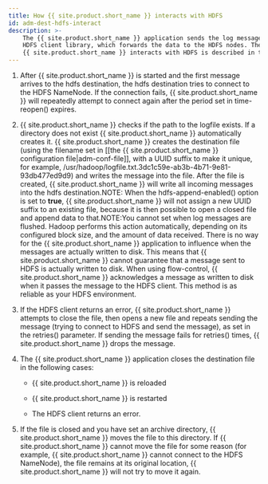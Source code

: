 ```yaml
---
title: How {{ site.product.short_name }} interacts with HDFS
id: adm-dest-hdfs-interact
description: >-
    The {{ site.product.short_name }} application sends the log messages to the official
    HDFS client library, which forwards the data to the HDFS nodes. The way
    {{ site.product.short_name }} interacts with HDFS is described in the following steps.
---
```


1. After {{ site.product.short_name }} is started and the first message arrives to the
    hdfs destination, the hdfs destination tries to connect to the HDFS
    NameNode. If the connection fails, {{ site.product.short_name }} will repeatedly
    attempt to connect again after the period set in time-reopen()
    expires.

2. {{ site.product.short_name }} checks if the path to the logfile exists. If a
    directory does not exist {{ site.product.short_name }} automatically creates it.
    {{ site.product.short_name }} creates the destination file (using the filename set
    in [[the {{ site.product.short_name }} configuration file|adm-conf-file]], with a UUID suffix to make
    it unique, for example,
    /usr/hadoop/logfile.txt.3dc1c59e-ab3b-4b71-9e81-93db477ed9d9) and
    writes the message into the file. After the file is created,
    {{ site.product.short_name }} will write all incoming messages into the hdfs
    destination.NOTE: When the
    hdfs-append-enabled() option
    is set to **true**, {{ site.product.short_name }} will not assign a new UUID suffix
    to an existing file, because it is then possible to open a closed
    file and append data to that.NOTE:You cannot set when log messages
    are flushed. Hadoop performs this action automatically, depending on
    its configured block size, and the amount of data received. There is
    no way for the {{ site.product.short_name }} application to influence when the
    messages are actually written to disk. This means that {{ site.product.short_name }}
    cannot guarantee that a message sent to HDFS is actually written to
    disk. When using flow-control, {{ site.product.short_name }} acknowledges a message
    as written to disk when it passes the message to the HDFS client.
    This method is as reliable as your HDFS environment.

3. If the HDFS client returns an error, {{ site.product.short_name }} attempts to close
    the file, then opens a new file and repeats sending the message
    (trying to connect to HDFS and send the message), as set in the
    retries() parameter. If sending the message fails for retries()
    times, {{ site.product.short_name }} drops the message.

4. The {{ site.product.short_name }} application closes the destination file in the
    following cases:

    - {{ site.product.short_name }} is reloaded

    - {{ site.product.short_name }} is restarted

    - The HDFS client returns an error.

5. If the file is closed and you have set an archive directory,
    {{ site.product.short_name }} moves the file to this directory. If {{ site.product.short_name }}
    cannot move the file for some reason (for example, {{ site.product.short_name }}
    cannot connect to the HDFS NameNode), the file remains at its
    original location, {{ site.product.short_name }} will not try to move it again.
